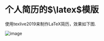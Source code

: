 # 个人简历的$\latex$模版

使用texlive2019来制作LaTeX简历，效果如下图. 

![image](https://github.com/Jupiter-19/latex-resume/blob/master/resume.png)
